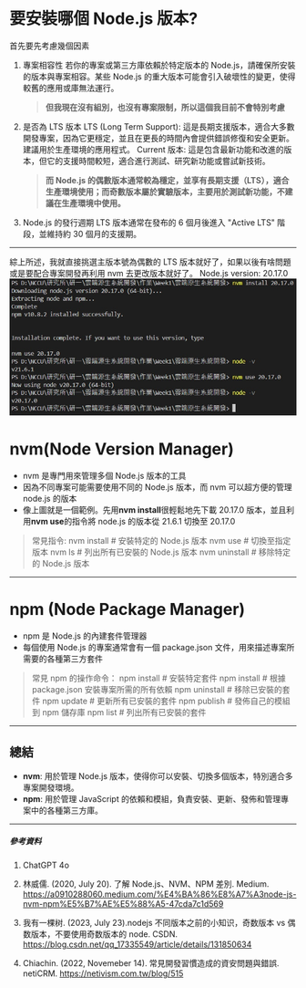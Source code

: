# 要安裝哪個 Node.js 版本?

首先要先考慮幾個因素

1.  專案相容性
    若你的專案或第三方庫依賴於特定版本的 Node.js，請確保所安裝的版本與專案相容。某些 Node.js 的重大版本可能會引入破壞性的變更，使得較舊的應用或庫無法運行。
    > **但我現在沒有組別，也沒有專案限制，所以這個我目前不會特別考慮**
2.  是否為 LTS 版本
    LTS (Long Term Support): 這是長期支援版本，適合大多數開發專案，因為它更穩定，並且在更長的時間內會提供錯誤修復和安全更新。建議用於生產環境的應用程式。
    Current 版本: 這是包含最新功能和改進的版本，但它的支援時間較短，適合進行測試、研究新功能或嘗試新技術。
    > **而 Node.js 的偶數版本通常較為穩定，並享有長期支援（LTS），適合生產環境使用；而奇數版本屬於實驗版本，主要用於測試新功能，不建議在生產環境中使用。**
3.  Node.js 的發行週期
    LTS 版本通常在發布的 6 個月後進入 "Active LTS" 階段，並維持約 30 個月的支援期。

---

綜上所述，我就直接挑選主版本號為偶數的 LTS 版本就好了，如果以後有啥問題或是要配合專案開發再利用 nvm 去更改版本就好了。
Node.js version: 20.17.0
![Node.js Version](https://github.com/113257002-Peng/image_manage/blob/main/Week2/NodeJS_Version.jpg?raw=true)

# nvm(Node Version Manager)

- nvm 是專門用來管理多個 Node.js 版本的工具
- 因為不同專案可能需要使用不同的 Node.js 版本，而 nvm 可以超方便的管理 node.js 的版本
- 像上圖就是一個範例。先用**nvm install**很輕鬆地先下載 20.17.0 版本，並且利用**nvm use**的指令將 node.js 的版本從 21.6.1 切換至 20.17.0

> 常見指令:
> nvm install <version> # 安裝特定的 Node.js 版本
> nvm use <version> # 切換至指定版本
> nvm ls # 列出所有已安裝的 Node.js 版本
> nvm uninstall <version> # 移除特定的 Node.js 版本

---

# npm (Node Package Manager)

- npm 是 Node.js 的內建套件管理器
- 每個使用 Node.js 的專案通常會有一個 package.json 文件，用來描述專案所需要的各種第三方套件

> 常見 npm 的操作命令：
> npm install <package> # 安裝特定套件
> npm install # 根據 package.json 安裝專案所需的所有依賴
> npm uninstall <package> # 移除已安裝的套件
> npm update # 更新所有已安裝的套件
> npm publish # 發佈自己的模組到 npm 儲存庫
> npm list # 列出所有已安裝的套件

---

## 總結

- **nvm**:
  用於管理 Node.js 版本，使得你可以安裝、切換多個版本，特別適合多專案開發環境。
- **npm**:
  用於管理 JavaScript 的依賴和模組，負責安裝、更新、發佈和管理專案中的各種第三方庫。

---

##### 參考資料

1. ChatGPT 4o

2. 林威儒. (2020, July 20). 了解 Node.js、NVM、NPM 差別. Medium. https://a0910288060.medium.com/%E4%BA%86%E8%A7%A3node-js-nvm-npm%E5%B7%AE%E5%88%A5-47cda7c1d569

3. 我有一棵树. (2023, July 23).nodejs 不同版本之前的小知识，奇数版本 vs 偶数版本，不要使用奇数版本的 node. CSDN. https://blog.csdn.net/qq_17335549/article/details/131850634

4. Chiachin. (2022, Novemeber 14). 常見開發習慣造成的資安問題與錯誤. netiCRM. https://netivism.com.tw/blog/515
